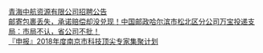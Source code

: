   
[青海中航资源有限公司招聘公告](http://www.dianyue.me/archives/014/yz9mmn4g6ddlgi6d/)  
[邮寄包裹丢失，承诺赔偿却没兑现！中国邮政哈尔滨市松北区分公司万宝投递支局：市局不认，省公司不批！](http://www.dianyue.me/archives/013/mr22ofmg4qwlklzn/)  
[『申报』2018年度南京市科技顶尖专家集聚计划](http://www.dianyue.me/archives/579/pda2yll1nlcuryn6/)